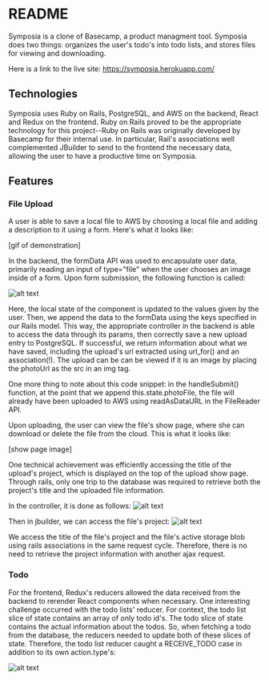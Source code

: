 # README

Symposia is a clone of Basecamp, a product managment tool. Symposia does two things: organizes the user's todo's into todo lists, and stores files for viewing and downloading. 

Here is a link to the live site: https://symposia.herokuapp.com/

## Technologies

Symposia uses Ruby on Rails, PostgreSQL, and AWS on the backend, React and Redux on the frontend. Ruby on Rails proved to be the appropriate technology for this project--Ruby on Rails was originally developed by Basecamp for their internal use. In particular, Rail's associations well complemented JBuilder to send to the frontend the necessary data, allowing the user to have a productive time on Symposia. 

## Features
### File Upload
A user is able to save a local file to AWS by choosing a local file and adding a description to it using a form. Here's what it looks like:

[gif of demonstration]


In the backend, the formData API was used to encapsulate user data, primarily reading an input of type="file" when the user chooses an image inside of a form. Upon form submission, the following function is called: 

![alt text](https://user-images.githubusercontent.com/42103059/66665787-3e017380-ec1d-11e9-973c-da9aaef5fcaa.png)

Here, the local state of the component is updated to the values given by the user. Then, we append the data to the formData using the keys specified in our Rails model. This way, the appropriate controller in the backend is able to access the data through its params, then correctly save a new upload entry to PostgreSQL. If successful, we return information about what we have saved, including the upload's url extracted using url_for() and an association(!). The upload can be can be viewed if it is an image by placing the photoUrl as the src in an img tag.

One more thing to note about this code snippet: in the handleSubmit() function, at the point that we append this.state.photoFile, the file will already have been uploaded to AWS using readAsDataURL in the FileReader API.


Upon uploading, the user can view the file's show page, where she can download or delete the file from the cloud. This is what it looks like:

[show page image]

One technical achievement was efficiently accessing the title of the upload's project, which is displayed on the top of the upload show page. Through rails, only one trip to the database was required to retrieve both the project's title and the uploaded file information. 

In the controller, it is done as follows: 
![alt text](https://user-images.githubusercontent.com/42103059/66662796-7a31d580-ec17-11e9-9dfb-5e2b00722662.png)

Then in jbuilder, we can access the file's project:
![alt text](https://user-images.githubusercontent.com/42103059/66662780-7605b800-ec17-11e9-8489-8e7ce0080052.png)

We access the title of the file's project and the file's active storage blob using rails associations in the same request cycle. Therefore, there is no need to retrieve the project information with another ajax request.

### Todo
For the frontend, Redux's reducers allowed the data received from the backend to rerender React components when necessary. One interesting challenge occurred with the todo lists' reducer. For context, the todo list slice of state contains an array of only todo id's. The todo slice of state contains the actual information about the todos. So, when fetching a todo from the database, the reducers needed to update both of these slices of state. Therefore, the todo list reducer caught a RECEIVE_TODO case in addition to its own action.type's:


![alt text](https://user-images.githubusercontent.com/42103059/66664865-60928d00-ec1b-11e9-8339-08034978d52a.png)

